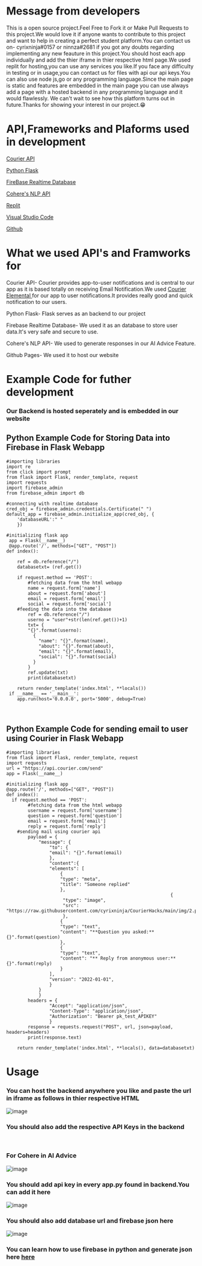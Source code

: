# Message from developers
This is a open source project.Feel Free to Fork it or Make Pull Requests to this project.We would love it if anyone wants to contribute to this project and want to help in creating a perfect student platform.You can contact us on- cyrixninja#0157 or ninnza#2681 if you got any doubts regarding implementing any new feauture in this project.You should host each app individually and add the thier iframe in  thier respective html page.We used replit for hosting,you can use any services you like.If you  face any difficulty in testing or in usage,you can contact us for files with api our api keys.You can also use node js,go or any programming language.Since the main page is static and features are embedded in the main page you can use always add a page with a hosted backend in any programming language and it would flawlessly.
We can't wait to see how this platform turns out in future.Thanks for showing your interest in our project.😁

# API,Frameworks and Plaforms used in development

<a href="https://www.courier.com/docs/guides/getting-started/python/">Courier API</a>

<a href="https://flask.palletsprojects.com/en/2.2.x/">Python Flask </a>

<a href="https://firebase.google.com/docs/database">FireBase Realtime Database</a>

<a href="https://docs.cohere.ai/">Cohere's NLP API</a>

<a href="https://replit.com/">Replit </a>

<a href="https://code.visualstudio.com/">Visual Studio Code</a>
 
 <a href="https://github.com/">Github</a>

# What we used API's and Framworks for 

Courier API- Courier provides app-to-user notifications and is  central to our app as it is based totally on receiving Email Notification.We used <a href="https://www.courier.com/docs/elemental/">Courier Elemental </a> for our app to user notifications.It provides really good and quick notification to our users.

Python Flask- Flask serves as an backend to our project

Firebase Realtime Database- We used it as an database to store user data.It's very safe and secure to use.

Cohere's NLP API- We used to generate responses in our AI Advice Feature.

Github Pages- We used it to host our website

# Example Code for futher development
<h3>Our Backend is hosted seperately and is embedded in our website</h3>

<h2>Python Example Code for Storing Data into Firebase in Flask Webapp</h2>

```
#importing libraries
import re
from click import prompt
from flask import Flask, render_template, request
import requests
import firebase_admin
from firebase_admin import db

#connecting with realtime database
cred_obj = firebase_admin.credentials.Certificate(" ")
default_app = firebase_admin.initialize_app(cred_obj, {
	'databaseURL':" "
	})
	
#initializing flask app
 app = Flask(__name__)
 @app.route('/', methods=["GET", "POST"])
def index():

    ref = db.reference("/")
    databasetxt= (ref.get())

    if request.method == 'POST':
        #fetching data from the html webapp
        name = request.form['name']
        about = request.form['about']
        email = request.form['email']
        social = request.form['social']
	#feeding the data into the database
        ref = db.reference("/")
        userno = "user"+str(len(ref.get())+1)
        txt= {
        "{}".format(userno):
          {
            "name": "{}".format(name),
            "about": "{}".format(about),
            "email": "{}".format(email),
            "social": "{}".format(social)
          }
        }
        ref.update(txt)
        print(databasetxt)

    return render_template('index.html', **locals())
 if __name__ == '__main__':
    app.run(host='0.0.0.0', port='5000', debug=True)

```
<br>
<h2>Python Example Code for sending email to user using Courier in Flask Webapp</h2>

```
#importing libraries
from flask import Flask, render_template, request
import requests
url = "https://api.courier.com/send"
app = Flask(__name__)

#initializing flask app
@app.route('/', methods=["GET", "POST"])
def index():
  if request.method == 'POST':
        #fetching data from the html webapp
        username = request.form['username']
        question = request.form['question']
        email = request.form['email']
        reply = request.form['reply']
	#sending mail using courier api
        payload = {
            "message": {
                "to": { 
                "email": "{}".format(email)
                },
                "content":{
                "elements": [
                    {
                    "type": "meta",
                    "title": "Someone replied"
                    },
                                                             {
                     "type": "image",
                     "src": "https://raw.githubusercontent.com/cyrixninja/CourierHacks/main/img/2.png"
                     },
                    {
                    "type": "text",
                    "content": "**Question you asked:** {}".format(question)
                    },
                    {
                    "type": "text",
                    "content": "** Reply from anonymous user:** {}".format(reply)
                    }
                ],
                "version": "2022-01-01",
                }
            }
            }
        headers = {
                "Accept": "application/json",
                "Content-Type": "application/json",
                "Authorization": "Bearer pk_test_APIKEY"
                }
        response = requests.request("POST", url, json=payload, headers=headers)
        print(response.text)

    return render_template('index.html', **locals(), data=databasetxt)

```
# Usage

<h3>You can host the backend anywhere you like and paste the url in iframe as follows in thier respective HTML</h3>
<img src="https://raw.githubusercontent.com/cyrixninja/CourierHacks/main/screenshots/screenshot1.png" alt="image">
<br>
<h3>You should also add the respective API Keys in the backend </h3>
<br>
<h3>For Cohere in AI Advice</h3>
<img src="https://raw.githubusercontent.com/cyrixninja/CourierHacks/main/screenshots/screenshot2.png" alt="image">
<br>
<h3>You should add api key in every app.py found in backend.You can add it here</h3>
<img src="https://raw.githubusercontent.com/cyrixninja/CourierHacks/main/screenshots/screenshot3.png" alt="image">
<br>
<h3>You should also add database url and firebase json here</h3>
<img src="https://raw.githubusercontent.com/cyrixninja/CourierHacks/main/screenshots/screenshot4.png" alt="image">
<h3>You can learn how to use firebase in python and generate json here <a href="https://www.freecodecamp.org/news/how-to-get-started-with-firebase-using-python/">here</a> </h3>
<br>

